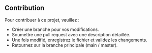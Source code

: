 
## Contribution

Pour contribuer à ce projet, veuillez :
- Créer une branche pour vos modifications.
- Soumettre une pull request avec une description détaillée.
- Une fois modifié, enregistrez le fichier et validez les changements.
- Retournez sur la branche principale (main / master).

